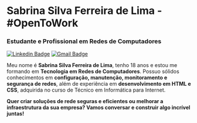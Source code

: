 # Sabrina Silva Ferreira de Lima - #OpenToWork

### Estudante e Profissional em Redes de Computadores

[![Linkedin Badge](https://img.shields.io/badge/-LinkedIn-986DFF?style=flat-square&logo=Linkedin&logoColor=fff&link=https://www.linkedin.com/in/sabrinasilvaferreira)](https://www.linkedin.com/in/sabrinasilvaferreira) 
[![Gmail Badge](https://img.shields.io/badge/-seuemail@gmail.com-986DFF?style=flat-square&logo=Gmail&logoColor=fff&link=mailto:seuemail@gmail.com)](mailto:sabriina.silva91@gmail.com@gmail.com)

Meu nome é **Sabrina Silva Ferreira de Lima**, tenho 18 anos e estou me formando em **Tecnologia em Redes de Computadores**. Possuo sólidos conhecimentos em **configuração, manutenção, monitoramento e segurança de redes**, além de experiência em **desenvolvimento em HTML e CSS**, adquirida no curso de Técnico em Informática para Internet.

**Quer criar soluções de rede seguras e eficientes ou melhorar a infraestrutura da sua empresa? Vamos conversar e construir algo incrível juntas!**
